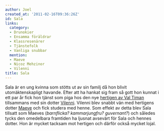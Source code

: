 ```yaml
---
author: Joel
created_at: '2011-02-16T09:36:26Z'
id: Sala
links:
  category:
  - Drunokier
  - Ensamma föräldrar
  - Klassresenärer
  - Tjänstefolk
  - Vanliga snubbar
  mention:
  - Maeve
  - Nicoz Mehzinor
  - Vilenni
title: Sala
---
```


Sala är en ung kvinna som stötts ut av sin familj då hon blivit utomäktenskapligt havande. Efter att
ha hankat sig fram så gott hon kunnat i ett par år fick hon tjänst som piga hos den nye [hertigen av
Val Timan] tillsammans med sin dotter [Vilenni]. Vilenni blev snabbt vän med hertigens dotter
[Maeve] och fick studera med henne. Som effekt av detta blev Sala tillsatt som Maeves (*barnflicka?
kammarjungfru? guvernant?*) och således tycks den omedelbara framtiden ha ljusnat avsevärt för Sala
och hennes dotter. Hon är mycket tacksam mot hertigen och därför också mycket lojal.

  [hertigen av Val Timan]: Nicoz_Mehzinor
  [Vilenni]: Vilenni
  [Maeve]: Maeve